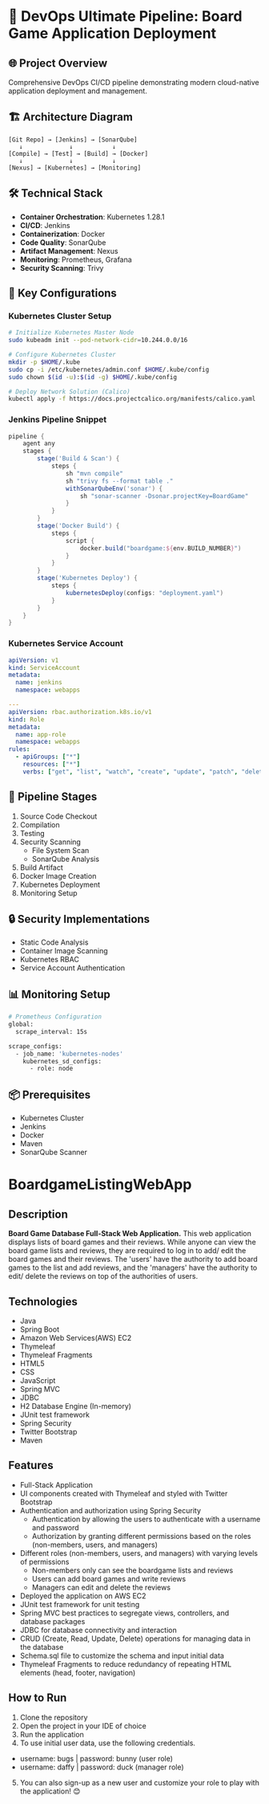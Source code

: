 # 🎲 DevOps Ultimate Pipeline: Board Game Application Deployment


## 🌐 Project Overview
Comprehensive DevOps CI/CD pipeline demonstrating modern cloud-native application deployment and management.

## 🏗️ Architecture Diagram
```
[Git Repo] → [Jenkins] → [SonarQube] 
   ↓             ↓           ↓
[Compile] → [Test] → [Build] → [Docker] 
   ↓             ↓           ↓
[Nexus] → [Kubernetes] → [Monitoring]
```

## 🛠️ Technical Stack
- **Container Orchestration**: Kubernetes 1.28.1
- **CI/CD**: Jenkins
- **Containerization**: Docker
- **Code Quality**: SonarQube
- **Artifact Management**: Nexus
- **Monitoring**: Prometheus, Grafana
- **Security Scanning**: Trivy


## 🔧 Key Configurations

### Kubernetes Cluster Setup
```bash
# Initialize Kubernetes Master Node
sudo kubeadm init --pod-network-cidr=10.244.0.0/16

# Configure Kubernetes Cluster
mkdir -p $HOME/.kube
sudo cp -i /etc/kubernetes/admin.conf $HOME/.kube/config
sudo chown $(id -u):$(id -g) $HOME/.kube/config

# Deploy Network Solution (Calico)
kubectl apply -f https://docs.projectcalico.org/manifests/calico.yaml
```

### Jenkins Pipeline Snippet
```groovy
pipeline {
    agent any
    stages {
        stage('Build & Scan') {
            steps {
                sh "mvn compile"
                sh "trivy fs --format table ."
                withSonarQubeEnv('sonar') {
                    sh "sonar-scanner -Dsonar.projectKey=BoardGame"
                }
            }
        }
        stage('Docker Build') {
            steps {
                script {
                    docker.build("boardgame:${env.BUILD_NUMBER}")
                }
            }
        }
        stage('Kubernetes Deploy') {
            steps {
                kubernetesDeploy(configs: "deployment.yaml")
            }
        }
    }
}
```

### Kubernetes Service Account
```yaml
apiVersion: v1
kind: ServiceAccount
metadata:
  name: jenkins
  namespace: webapps

---
apiVersion: rbac.authorization.k8s.io/v1
kind: Role
metadata:
  name: app-role
  namespace: webapps
rules:
  - apiGroups: ["*"]
    resources: ["*"]
    verbs: ["get", "list", "watch", "create", "update", "patch", "delete"]
```

## 🚀 Pipeline Stages
1. Source Code Checkout
2. Compilation
3. Testing
4. Security Scanning
   - File System Scan
   - SonarQube Analysis
5. Build Artifact
6. Docker Image Creation
7. Kubernetes Deployment
8. Monitoring Setup

## 🔒 Security Implementations
- Static Code Analysis
- Container Image Scanning
- Kubernetes RBAC
- Service Account Authentication

## 📊 Monitoring Setup
```bash
# Prometheus Configuration
global:
  scrape_interval: 15s

scrape_configs:
  - job_name: 'kubernetes-nodes'
    kubernetes_sd_configs:
      - role: node
```

## 📦 Prerequisites
- Kubernetes Cluster
- Jenkins
- Docker
- Maven
- SonarQube Scanner


# BoardgameListingWebApp

## Description

**Board Game Database Full-Stack Web Application.**
This web application displays lists of board games and their reviews. While anyone can view the board game lists and reviews, they are required to log in to add/ edit the board games and their reviews. The 'users' have the authority to add board games to the list and add reviews, and the 'managers' have the authority to edit/ delete the reviews on top of the authorities of users.  

## Technologies

- Java
- Spring Boot
- Amazon Web Services(AWS) EC2
- Thymeleaf
- Thymeleaf Fragments
- HTML5
- CSS
- JavaScript
- Spring MVC
- JDBC
- H2 Database Engine (In-memory)
- JUnit test framework
- Spring Security
- Twitter Bootstrap
- Maven

## Features

- Full-Stack Application
- UI components created with Thymeleaf and styled with Twitter Bootstrap
- Authentication and authorization using Spring Security
  - Authentication by allowing the users to authenticate with a username and password
  - Authorization by granting different permissions based on the roles (non-members, users, and managers)
- Different roles (non-members, users, and managers) with varying levels of permissions
  - Non-members only can see the boardgame lists and reviews
  - Users can add board games and write reviews
  - Managers can edit and delete the reviews
- Deployed the application on AWS EC2
- JUnit test framework for unit testing
- Spring MVC best practices to segregate views, controllers, and database packages
- JDBC for database connectivity and interaction
- CRUD (Create, Read, Update, Delete) operations for managing data in the database
- Schema.sql file to customize the schema and input initial data
- Thymeleaf Fragments to reduce redundancy of repeating HTML elements (head, footer, navigation)

## How to Run

1. Clone the repository
2. Open the project in your IDE of choice
3. Run the application
4. To use initial user data, use the following credentials.
  - username: bugs    |     password: bunny (user role)
  - username: daffy   |     password: duck  (manager role)
5. You can also sign-up as a new user and customize your role to play with the application! 😊
